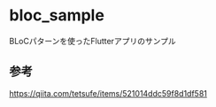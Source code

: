 # bloc_sample

BLoCパターンを使ったFlutterアプリのサンプル

## 参考

https://qiita.com/tetsufe/items/521014ddc59f8d1df581